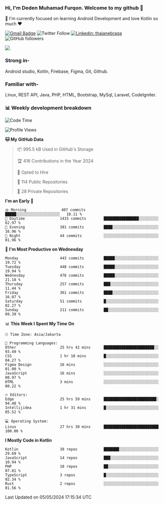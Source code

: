 ### Hi, I'm Deden Muhamad Furqon. Welcome to my github 👋

<!--
**furqoncreative/furqoncreative** is a ✨ _special_ ✨ repository because its `README.md` (this file) appears on your GitHub profile.

Here are some ideas to get you started:

- 🔭 I’m currently working on ...
- 👯 I’m looking to collaborate on ...
- 🤔 I’m looking for help with ...
- 💬 Ask me about ...
- 📫 How to reach me: ...
- 😄 Pronouns: ...
- ⚡ Fun fact: ...
-->

  🌱 I'm currently focused on learning Android Development and love Kotlin so much ❤ 

[![Gmail Badge](https://img.shields.io/badge/-furqoncreative24@gmail.com-c14438?style=flat-square&logo=Gmail&logoColor=white&link=mailto:furqoncreative24@gmail.com)](mailto:furqoncreative24@gmail.com)
![Twitter Follow](https://img.shields.io/twitter/follow/furqoncreative?label=Follow)
[![Linkedin: thaianebraga](https://img.shields.io/badge/-Deden_Muhamad_Furqon-blue?style=flat-square&logo=Linkedin&logoColor=white&link=https://www.linkedin.com/in/anmol-p-singh/)](https://www.linkedin.com/in/furqoncreative/)
![GitHub followers](https://img.shields.io/github/followers/furqoncreative?label=Follow&style=social)

<img src="https://github-readme-stats.sera5-dev.vercel.app/api?username=furqoncreative&hide=stars&show_icons=true&count_private=true&include_all_commits=true&title_color=#008080&icon_color=#008080&hide_border=true" width="">

### Strong in-

Android studio, Kotlin, Firebase, Figma, Git, Github.

### Familiar with-
Linux, REST API, Java, PHP, HTML, Bootstrap, MySql, Laravel, CodeIgniter.

### 📊 Weekly development breakdown

<!--START_SECTION:waka-->
![Code Time](http://img.shields.io/badge/Code%20Time-2%2C249%20hrs%209%20mins-blue)

![Profile Views](http://img.shields.io/badge/Profile%20Views-0-blue)

**🐱 My GitHub Data** 

> 📦 995.5 kB Used in GitHub's Storage 
 > 
> 🏆 416 Contributions in the Year 2024
 > 
> 💼 Opted to Hire
 > 
> 📜 114 Public Repositories 
 > 
> 🔑 28 Private Repositories 
 > 
**I'm an Early 🐤** 

```text
🌞 Morning                407 commits         █████░░░░░░░░░░░░░░░░░░░░   18.11 % 
🌆 Daytime                1415 commits        ████████████████░░░░░░░░░   62.97 % 
🌃 Evening                381 commits         ████░░░░░░░░░░░░░░░░░░░░░   16.96 % 
🌙 Night                  44 commits          ░░░░░░░░░░░░░░░░░░░░░░░░░   01.96 % 
```
📅 **I'm Most Productive on Wednesday** 

```text
Monday                   443 commits         █████░░░░░░░░░░░░░░░░░░░░   19.72 % 
Tuesday                  448 commits         █████░░░░░░░░░░░░░░░░░░░░   19.94 % 
Wednesday                476 commits         █████░░░░░░░░░░░░░░░░░░░░   21.18 % 
Thursday                 257 commits         ███░░░░░░░░░░░░░░░░░░░░░░   11.44 % 
Friday                   361 commits         ████░░░░░░░░░░░░░░░░░░░░░   16.07 % 
Saturday                 51 commits          █░░░░░░░░░░░░░░░░░░░░░░░░   02.27 % 
Sunday                   211 commits         ██░░░░░░░░░░░░░░░░░░░░░░░   09.39 % 
```


📊 **This Week I Spent My Time On** 

```text
🕑︎ Time Zone: Asia/Jakarta

💬 Programming Languages: 
Other                    25 hrs 42 mins      ███████████████████████░░   93.49 % 
CSS                      1 hr 10 mins        █░░░░░░░░░░░░░░░░░░░░░░░░   04.27 % 
Figma Design             16 mins             ░░░░░░░░░░░░░░░░░░░░░░░░░   01.00 % 
JavaScript               16 mins             ░░░░░░░░░░░░░░░░░░░░░░░░░   00.97 % 
HTML                     3 mins              ░░░░░░░░░░░░░░░░░░░░░░░░░   00.22 % 

🔥 Editors: 
Edge                     25 hrs 59 mins      ████████████████████████░   94.48 % 
Intellijidea             1 hr 31 mins        █░░░░░░░░░░░░░░░░░░░░░░░░   05.52 % 

💻 Operating System: 
Linux                    27 hrs 30 mins      █████████████████████████   100.00 % 
```

**I Mostly Code in Kotlin** 

```text
Kotlin                   38 repos            ███████░░░░░░░░░░░░░░░░░░   29.69 % 
JavaScript               14 repos            ███░░░░░░░░░░░░░░░░░░░░░░   10.94 % 
PHP                      10 repos            ██░░░░░░░░░░░░░░░░░░░░░░░   07.81 % 
TypeScript               3 repos             █░░░░░░░░░░░░░░░░░░░░░░░░   02.34 % 
Rust                     2 repos             ░░░░░░░░░░░░░░░░░░░░░░░░░   01.56 % 
```




 Last Updated on 05/05/2024 17:15:34 UTC
<!--END_SECTION:waka-->

